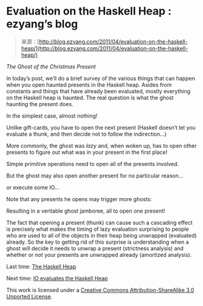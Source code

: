 <!--yml
category: 未分类
date: 2024-07-01 18:17:54
-->

# Evaluation on the Haskell Heap : ezyang’s blog

> 来源：[http://blog.ezyang.com/2011/04/evaluation-on-the-haskell-heap/](http://blog.ezyang.com/2011/04/evaluation-on-the-haskell-heap/)

*The Ghost of the Christmas Present*

In today’s post, we’ll do a brief survey of the various things that can happen when you open haunted presents in the Haskell heap. Asides from constants and things that have already been evaluated, mostly everything on the Haskell heap is haunted. The real question is what the ghost haunting the present does.

In the simplest case, almost nothing!

Unlike gift-cards, you have to open the next present (Haskell doesn’t let you evaluate a thunk, and then decide not to follow the indirection...)

More commonly, the ghost was *lazy* and, when woken up, has to open other presents to figure out what was in your present in the first place!

Simple primitive operations need to open all of the presents involved.

But the ghost may also open another present for no particular reason...

or execute some IO...

Note that any presents he opens may trigger more ghosts:

Resulting in a veritable ghost jamboree, all to open one present!

The fact that opening a present (thunk) can cause such a cascading effect is precisely what makes the timing of lazy evaluation surprising to people who are used to all of the objects in their heap being unwrapped (evaluated) already. So the key to getting rid of this surprise is understanding when a ghost will decide it needs to unwrap a present (strictness analysis) and whether or not your presents are unwrapped already (amortized analysis).

Last time: [The Haskell Heap](http://blog.ezyang.com/2011/04/the-haskell-heap/)

Next time: [IO evaluates the Haskell Heap](http://blog.ezyang.com/2011/04/io-evaluates-the-haskell-heap/)

This work is licensed under a [Creative Commons Attribution-ShareAlike 3.0 Unported License](http://creativecommons.org/licenses/by-sa/3.0/).